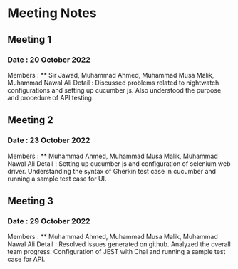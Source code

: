 # Meeting Notes
## Meeting 1
### Date  : 20 October 2022
Members : ** Sir Jawad, Muhammad Ahmed, Muhammad Musa Malik, Muhammad Nawal Ali
Detail : Discussed problems related to nightwatch configurations and setting up cucumber js. Also understood the purpose and procedure of API testing.

## Meeting 2
### Date : 23 October 2022
Members : ** Muhammad Ahmed, Muhammad Musa Malik, Muhammad Nawal Ali
Detail : Setting up cucumber js and configuration of selenium web driver. Understanding the syntax of Gherkin test case in cucumber and running a sample test case for UI.

## Meeting 3
### Date : 29 October 2022
Members : ** Muhammad Ahmed, Muhammad Musa Malik, Muhammad Nawal Ali
Detail : Resolved issues generated on github. Analyzed the overall team progress. Configuration of JEST with Chai and running a sample test case for API.
